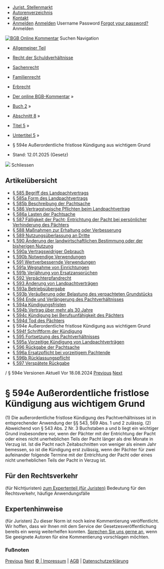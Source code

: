   * [Jurist. Stellenmarkt](https://bgb.kommentar.de/Buch-2/Abschnitt-8/Titel-5/Untertitel-5/</job-board> "Jurist. Stellenmarkt")
  * [Autorenverzeichnis](https://bgb.kommentar.de/Buch-2/Abschnitt-8/Titel-5/Untertitel-5/</Autorenverzeichnis> "Autorenverzeichnis")
  * [Kontakt](https://bgb.kommentar.de/Buch-2/Abschnitt-8/Titel-5/Untertitel-5/</Kontakt>)
  * [Anmelden](https://bgb.kommentar.de/Buch-2/Abschnitt-8/Titel-5/Untertitel-5/<#login> "show login form") [Anmelden](https://bgb.kommentar.de/Buch-2/Abschnitt-8/Titel-5/Untertitel-5/<#> "hide login form") Username Password
[Forgot your password?](https://bgb.kommentar.de/Buch-2/Abschnitt-8/Titel-5/Untertitel-5/</user/forgotpassword>) Anmelden 


[![BGB Online Kommentar](https://bgb.kommentar.de/extension/bgb/design/bgb/images/logo.png)](https://bgb.kommentar.de/Buch-2/Abschnitt-8/Titel-5/Untertitel-5/</> "BGB Online Kommentar")
Suchen
Navigation
  * [Allgemeiner Teil](https://bgb.kommentar.de/Buch-2/Abschnitt-8/Titel-5/Untertitel-5/</Buch-1>)
  * [Recht der Schuldverhältnisse](https://bgb.kommentar.de/Buch-2/Abschnitt-8/Titel-5/Untertitel-5/</Buch-2>)
  * [Sachenrecht](https://bgb.kommentar.de/Buch-2/Abschnitt-8/Titel-5/Untertitel-5/</Buch-3>)
  * [Familienrecht](https://bgb.kommentar.de/Buch-2/Abschnitt-8/Titel-5/Untertitel-5/</Buch-4>)
  * [Erbrecht](https://bgb.kommentar.de/Buch-2/Abschnitt-8/Titel-5/Untertitel-5/</Buch-5>)


  * [Der online BGB-Kommentar](https://bgb.kommentar.de/Buch-2/Abschnitt-8/Titel-5/Untertitel-5/</>) »
  * [Buch 2](https://bgb.kommentar.de/Buch-2/Abschnitt-8/Titel-5/Untertitel-5/</Buch-2>) »
  * [Abschnitt 8](https://bgb.kommentar.de/Buch-2/Abschnitt-8/Titel-5/Untertitel-5/</Buch-2/Abschnitt-8>) »
  * [Titel 5](https://bgb.kommentar.de/Buch-2/Abschnitt-8/Titel-5/Untertitel-5/</Buch-2/Abschnitt-8/Titel-5>) »
  * [Untertitel 5](https://bgb.kommentar.de/Buch-2/Abschnitt-8/Titel-5/Untertitel-5/</Buch-2/Abschnitt-8/Titel-5/Untertitel-5>) »
  * § 594e Außerordentliche fristlose Kündigung aus wichtigem Grund 
  * Stand: 12.01.2025 (Gesetz) 


![](https://vg01.met.vgwort.de/na/1c9909529ead4f509072c06d9081a7d5)
Schliessen 
## Artikelübersicht
  * [ § 585 Begriff des Landpachtvertrags ](https://bgb.kommentar.de/Buch-2/Abschnitt-8/Titel-5/Untertitel-5/</Buch-2/Abschnitt-8/Titel-5/Untertitel-5/Begriff-des-Landpachtvertrags>)
  * [ § 585a Form des Landpachtvertrags ](https://bgb.kommentar.de/Buch-2/Abschnitt-8/Titel-5/Untertitel-5/</Buch-2/Abschnitt-8/Titel-5/Untertitel-5/Form-des-Landpachtvertrags>)
  * [ § 585b Beschreibung der Pachtsache ](https://bgb.kommentar.de/Buch-2/Abschnitt-8/Titel-5/Untertitel-5/</Buch-2/Abschnitt-8/Titel-5/Untertitel-5/Beschreibung-der-Pachtsache>)
  * [ § 586 Vertragstypische Pflichten beim Landpachtvertrag ](https://bgb.kommentar.de/Buch-2/Abschnitt-8/Titel-5/Untertitel-5/</Buch-2/Abschnitt-8/Titel-5/Untertitel-5/Vertragstypische-Pflichten-beim-Landpachtvertrag>)
  * [ § 586a Lasten der Pachtsache ](https://bgb.kommentar.de/Buch-2/Abschnitt-8/Titel-5/Untertitel-5/</Buch-2/Abschnitt-8/Titel-5/Untertitel-5/Lasten-der-Pachtsache>)
  * [ § 587 Fälligkeit der Pacht; Entrichtung der Pacht bei persönlicher Verhinderung des Pächters ](https://bgb.kommentar.de/Buch-2/Abschnitt-8/Titel-5/Untertitel-5/</Buch-2/Abschnitt-8/Titel-5/Untertitel-5/Faelligkeit-der-Pacht-Entrichtung-der-Pacht-bei-persoenlicher-Verhinderung-des-Paechters>)
  * [ § 588 Maßnahmen zur Erhaltung oder Verbesserung ](https://bgb.kommentar.de/Buch-2/Abschnitt-8/Titel-5/Untertitel-5/</Buch-2/Abschnitt-8/Titel-5/Untertitel-5/Massnahmen-zur-Erhaltung-oder-Verbesserung>)
  * [ § 589 Nutzungsüberlassung an Dritte ](https://bgb.kommentar.de/Buch-2/Abschnitt-8/Titel-5/Untertitel-5/</Buch-2/Abschnitt-8/Titel-5/Untertitel-5/Nutzungsueberlassung-an-Dritte>)
  * [ § 590 Änderung der landwirtschaftlichen Bestimmung oder der bisherigen Nutzung ](https://bgb.kommentar.de/Buch-2/Abschnitt-8/Titel-5/Untertitel-5/</Buch-2/Abschnitt-8/Titel-5/Untertitel-5/Aenderung-der-landwirtschaftlichen-Bestimmung-oder-der-bisherigen-Nutzung>)
  * [ § 590a Vertragswidriger Gebrauch ](https://bgb.kommentar.de/Buch-2/Abschnitt-8/Titel-5/Untertitel-5/</Buch-2/Abschnitt-8/Titel-5/Untertitel-5/Vertragswidriger-Gebrauch>)
  * [ § 590b Notwendige Verwendungen ](https://bgb.kommentar.de/Buch-2/Abschnitt-8/Titel-5/Untertitel-5/</Buch-2/Abschnitt-8/Titel-5/Untertitel-5/Notwendige-Verwendungen>)
  * [ § 591 Wertverbessernde Verwendungen ](https://bgb.kommentar.de/Buch-2/Abschnitt-8/Titel-5/Untertitel-5/</Buch-2/Abschnitt-8/Titel-5/Untertitel-5/Wertverbessernde-Verwendungen>)
  * [ § 591a Wegnahme von Einrichtungen ](https://bgb.kommentar.de/Buch-2/Abschnitt-8/Titel-5/Untertitel-5/</Buch-2/Abschnitt-8/Titel-5/Untertitel-5/Wegnahme-von-Einrichtungen>)
  * [ § 591b Verjährung von Ersatzansprüchen ](https://bgb.kommentar.de/Buch-2/Abschnitt-8/Titel-5/Untertitel-5/</Buch-2/Abschnitt-8/Titel-5/Untertitel-5/Verjaehrung-von-Ersatzanspruechen>)
  * [ § 592 Verpächterpfandrecht ](https://bgb.kommentar.de/Buch-2/Abschnitt-8/Titel-5/Untertitel-5/</Buch-2/Abschnitt-8/Titel-5/Untertitel-5/Verpaechterpfandrecht>)
  * [ § 593 Änderung von Landpachtverträgen ](https://bgb.kommentar.de/Buch-2/Abschnitt-8/Titel-5/Untertitel-5/</Buch-2/Abschnitt-8/Titel-5/Untertitel-5/Aenderung-von-Landpachtvertraegen>)
  * [ § 593a Betriebsübergabe ](https://bgb.kommentar.de/Buch-2/Abschnitt-8/Titel-5/Untertitel-5/</Buch-2/Abschnitt-8/Titel-5/Untertitel-5/Betriebsuebergabe>)
  * [ § 593b Veräußerung oder Belastung des verpachteten Grundstücks ](https://bgb.kommentar.de/Buch-2/Abschnitt-8/Titel-5/Untertitel-5/</Buch-2/Abschnitt-8/Titel-5/Untertitel-5/Veraeusserung-oder-Belastung-des-verpachteten-Grundstuecks>)
  * [ § 594 Ende und Verlängerung des Pachtverhältnisses ](https://bgb.kommentar.de/Buch-2/Abschnitt-8/Titel-5/Untertitel-5/</Buch-2/Abschnitt-8/Titel-5/Untertitel-5/Ende-und-Verlaengerung-des-Pachtverhaeltnisses>)
  * [ § 594a Kündigungsfristen ](https://bgb.kommentar.de/Buch-2/Abschnitt-8/Titel-5/Untertitel-5/</Buch-2/Abschnitt-8/Titel-5/Untertitel-5/Kuendigungsfristen>)
  * [ § 594b Vertrag über mehr als 30 Jahre ](https://bgb.kommentar.de/Buch-2/Abschnitt-8/Titel-5/Untertitel-5/</Buch-2/Abschnitt-8/Titel-5/Untertitel-5/Vertrag-ueber-mehr-als-30-Jahre>)
  * [ § 594c Kündigung bei Berufsunfähigkeit des Pächters ](https://bgb.kommentar.de/Buch-2/Abschnitt-8/Titel-5/Untertitel-5/</Buch-2/Abschnitt-8/Titel-5/Untertitel-5/Kuendigung-bei-Berufsunfaehigkeit-des-Paechters>)
  * [ § 594d Tod des Pächters ](https://bgb.kommentar.de/Buch-2/Abschnitt-8/Titel-5/Untertitel-5/</Buch-2/Abschnitt-8/Titel-5/Untertitel-5/Tod-des-Paechters>)
  * § 594e Außerordentliche fristlose Kündigung aus wichtigem Grund 
  * [ § 594f Schriftform der Kündigung ](https://bgb.kommentar.de/Buch-2/Abschnitt-8/Titel-5/Untertitel-5/</Buch-2/Abschnitt-8/Titel-5/Untertitel-5/Schriftform-der-Kuendigung>)
  * [ § 595 Fortsetzung des Pachtverhältnisses ](https://bgb.kommentar.de/Buch-2/Abschnitt-8/Titel-5/Untertitel-5/</Buch-2/Abschnitt-8/Titel-5/Untertitel-5/Fortsetzung-des-Pachtverhaeltnisses>)
  * [ § 595a Vorzeitige Kündigung von Landpachtverträgen ](https://bgb.kommentar.de/Buch-2/Abschnitt-8/Titel-5/Untertitel-5/</Buch-2/Abschnitt-8/Titel-5/Untertitel-5/Vorzeitige-Kuendigung-von-Landpachtvertraegen>)
  * [ § 596 Rückgabe der Pachtsache ](https://bgb.kommentar.de/Buch-2/Abschnitt-8/Titel-5/Untertitel-5/</Buch-2/Abschnitt-8/Titel-5/Untertitel-5/Rueckgabe-der-Pachtsache>)
  * [ § 596a Ersatzpflicht bei vorzeitigem Pachtende ](https://bgb.kommentar.de/Buch-2/Abschnitt-8/Titel-5/Untertitel-5/</Buch-2/Abschnitt-8/Titel-5/Untertitel-5/Ersatzpflicht-bei-vorzeitigem-Pachtende>)
  * [ § 596b Rücklassungspflicht ](https://bgb.kommentar.de/Buch-2/Abschnitt-8/Titel-5/Untertitel-5/</Buch-2/Abschnitt-8/Titel-5/Untertitel-5/Ruecklassungspflicht>)
  * [ § 597 Verspätete Rückgabe ](https://bgb.kommentar.de/Buch-2/Abschnitt-8/Titel-5/Untertitel-5/</Buch-2/Abschnitt-8/Titel-5/Untertitel-5/Verspaetete-Rueckgabe>)


/ § 594e 
Versionen  Aktuell Vor 18.08.2024
[Previous](https://bgb.kommentar.de/Buch-2/Abschnitt-8/Titel-5/Untertitel-5/</Buch-2/Abschnitt-8/Titel-5/Untertitel-5/Tod-des-Paechters> "§ 594d Tod des Pächters") [Next](https://bgb.kommentar.de/Buch-2/Abschnitt-8/Titel-5/Untertitel-5/</Buch-2/Abschnitt-8/Titel-5/Untertitel-5/Schriftform-der-Kuendigung> "§ 594f Schriftform der Kündigung")
# § 594e Außerordentliche fristlose Kündigung aus wichtigem Grund
(1) Die außerordentliche fristlose Kündigung des Pachtverhältnisses ist in entsprechender Anwendung der §§ 543, 569 Abs. 1 und 2 zulässig.
(2) Abweichend von § 543 Abs. 2 Nr. 3 Buchstaben a und b liegt ein wichtiger Grund insbesondere vor, wenn der Pächter mit der Entrichtung der Pacht oder eines nicht unerheblichen Teils der Pacht länger als drei Monate in Verzug ist. Ist die Pacht nach Zeitabschnitten von weniger als einem Jahr bemessen, so ist die Kündigung erst zulässig, wenn der Pächter für zwei aufeinander folgende Termine mit der Entrichtung der Pacht oder eines nicht unerheblichen Teils der Pacht in Verzug ist.
## Für den Rechtsverkehr 
(für Nichtjuristen)
[zum Expertenteil (für Juristen)](https://bgb.kommentar.de/Buch-2/Abschnitt-8/Titel-5/Untertitel-5/<#expertenhinweise>)
Bedeutung für den Rechtsverkehr, häufige Anwendungsfälle
## Expertenhinweise
(für Juristen)
Zu dieser Norm ist noch keine Kommentierung veröffentlicht. Wir hoffen, dass wir Ihnen mit dem Service der Gesetzesveröffentlichung bereits ein wenig weiterhelfen konnten. [Sprechen Sie uns gerne an](https://bgb.kommentar.de/Buch-2/Abschnitt-8/Titel-5/Untertitel-5/</Kontakt>), wenn Sie geeignete Autoren für eine Kommentierung vorschlagen möchten. 
### Fußnoten
[Previous](https://bgb.kommentar.de/Buch-2/Abschnitt-8/Titel-5/Untertitel-5/</Buch-2/Abschnitt-8/Titel-5/Untertitel-5/Tod-des-Paechters> "§ 594d Tod des Pächters") [Next](https://bgb.kommentar.de/Buch-2/Abschnitt-8/Titel-5/Untertitel-5/</Buch-2/Abschnitt-8/Titel-5/Untertitel-5/Schriftform-der-Kuendigung> "§ 594f Schriftform der Kündigung")
[© | Impressum](https://bgb.kommentar.de/Buch-2/Abschnitt-8/Titel-5/Untertitel-5/</Kontakt>) | [AGB](https://bgb.kommentar.de/Buch-2/Abschnitt-8/Titel-5/Untertitel-5/</AGB>) | [Datenschutzerklärung](https://bgb.kommentar.de/Buch-2/Abschnitt-8/Titel-5/Untertitel-5/</Datenschutzerklaerung-fuer-Leser>)

